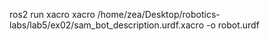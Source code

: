 ros2 run xacro xacro /home/zea/Desktop/robotics-labs/lab5/ex02/sam_bot_description.urdf.xacro -o robot.urdf
